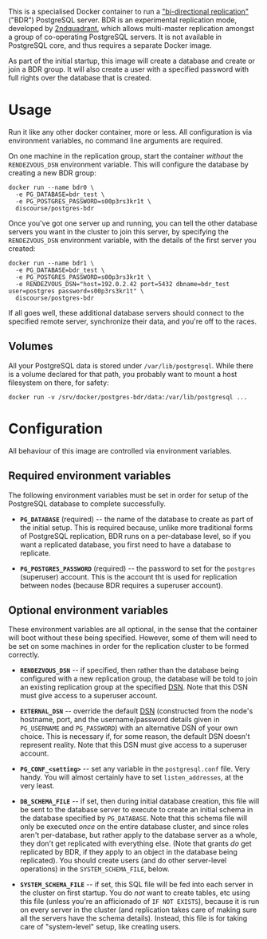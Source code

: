 This is a specialised Docker container to run a ["bi-directional
replication"](http://bdr-project.org/docs/stable/index.html) ("BDR")
PostgreSQL server.  BDR is an experimental replication mode, developed by
[2ndquadrant](http://www.2ndquadrant.com/), which allows multi-master
replication amongst a group of co-operating PostgreSQL servers.  It is not
available in PostgreSQL core, and thus requires a separate Docker image.

As part of the initial startup, this image will create a database and create
or join a BDR group.  It will also create a user with a specified password
with full rights over the database that is created.


# Usage

Run it like any other docker container, more or less.  All configuration is
via environment variables, no command line arguments are required.

On one machine in the replication group, start the container *without* the
`RENDEZVOUS_DSN` environment variable.  This will configure the database by
creating a new BDR group:

    docker run --name bdr0 \
      -e PG_DATABASE=bdr_test \
      -e PG_POSTGRES_PASSWORD=s00p3rs3kr1t \
      discourse/postgres-bdr

Once you've got one server up and running, you can tell the other database
servers you want in the cluster to join this server, by specifying the
`RENDEZVOUS_DSN` environment variable, with the details of the first server
you created:

    docker run --name bdr1 \
      -e PG_DATABASE=bdr_test \
      -e PG_POSTGRES_PASSWORD=s00p3rs3kr1t \
      -e RENDEZVOUS_DSN="host=192.0.2.42 port=5432 dbname=bdr_test user=postgres password=s00p3rs3kr1t" \
      discourse/postgres-bdr

If all goes well, these additional database servers should connect to the
specified remote server, synchronize their data, and you're off to the
races.

## Volumes

All your PostgreSQL data is stored under `/var/lib/postgresql`.  While there
is a volume declared for that path, you probably want to mount a host
filesystem on there, for safety:

    docker run -v /srv/docker/postgres-bdr/data:/var/lib/postgresql ...


# Configuration

All behaviour of this image are controlled via environment variables.


## Required environment variables

The following environment variables must be set in order for setup of the
PostgreSQL database to complete successfully.

* **`PG_DATABASE`** (required) -- the name of the database to create as part
  of the initial setup.  This is required because, unlike more traditional
  forms of PostgreSQL replication, BDR runs on a per-database level, so if
  you want a replicated database, you first need to have a database to
  replicate.

* **`PG_POSTGRES_PASSWORD`** (required) -- the password to set for the
  `postgres` (superuser) account.  This is the account tht is used for
  replication between nodes (because BDR requires a superuser account).


## Optional environment variables

These environment variables are all optional, in the sense that the
container will boot without these being specified.  However, some of them
will need to be set on some machines in order for the replication cluster to
be formed correctly.

* **`RENDEZVOUS_DSN`** -- if specified, then rather than the database being
  configured with a new replication group, the database will be told to join
  an existing replication group at the specified
  [DSN](https://www.postgresql.org/docs/current/static/libpq-connect.html#LIBPQ-CONNSTRING).
  Note that this DSN must give access to a superuser account.

* **`EXTERNAL_DSN`** -- override the default
  [DSN](https://www.postgresql.org/docs/current/static/libpq-connect.html#LIBPQ-CONNSTRING)
  (constructed from the node's hostname, port, and the username/password
  details given in `PG_USERNAME` and `PG_PASSWORD`) with an alternative DSN
  of your own choice.  This is necessary if, for some reason, the default
  DSN doesn't represent reality.  Note that this DSN must give access to a
  superuser account.

* **`PG_CONF_<setting>`** -- set any variable in the `postgresql.conf` file. 
  Very handy.  You will almost certainly have to set `listen_addresses`, at
  the very least.

* **`DB_SCHEMA_FILE`** -- if set, then during initial database creation, this
  file will be sent to the database server to execute to create an initial
  schema in the database specified by `PG_DATABASE`.  Note that this schema file
  will only be executed *once* on the entire database cluster, and since roles
  aren't per-database, but rather apply to the database server as a whole, they
  don't get replicated with everything else.  (Note that grants *do* get
  replicated by BDR, if they apply to an object in the database being
  replicated).  You should create users (and do other server-level operations) in
  the `SYSTEM_SCHEMA_FILE`, below.

* **`SYSTEM_SCHEMA_FILE`** -- if set, this SQL file will be fed into each server
  in the cluster on first startup.  You do *not* want to create tables, etc using
  this file (unless you're an afficionado of `IF NOT EXISTS`), because it is run
  on every server in the cluster (and replication takes care of making sure all
  the servers have the schema details).  Instead, this file is for taking care of
  "system-level" setup, like creating users.
